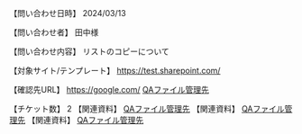【問い合わせ日時】
2024/03/13

【問い合わせ者】
田中様

【問い合わせ内容】
リストのコピーについて

【対象サイト/テンプレート】
https://test.sharepoint.com/

【確認先URL】
https://google.com/
[QAファイル管理先](<https://github.com/YuyaYoshino/test/tree/main/QA/NTTネクシア/[N1Q16] い>)

【チケット数】
2
【関連資料】
[QAファイル管理先](<https://github.com/YuyaYoshino/test/tree/main/QA/QA2024/YMFG/%5BYMFG00%2316%5D%20%E3%81%84>)
【関連資料】
[QAファイル管理先](<https://github.com/YuyaYoshino/test/tree/main/QA/QA2024/YMFG/%5BYMFG01%2316%5D%20%E3%81%84>)
【関連資料】
[QAファイル管理先](<https://github.com/YuyaYoshino/test/tree/main/QA/QA2024/YMFG/%5BYMFG02%2316%5D%20%E3%81%84>)